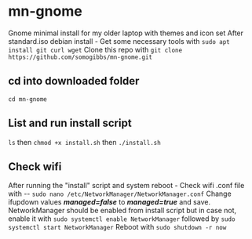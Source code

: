 # mn-gnome
Gnome minimal install for my older laptop with themes and icon set
After standard.iso debian install - Get some necessary tools with `sudo apt install git curl wget` 
Clone this repo with `git clone https://github.com/somogibbs/mn-gnome.git` 
## cd into downloaded folder 
`cd mn-gnome`
## List and run install script
`ls` then `chmod +x install.sh` then `./install.sh`
## Check wifi
After running the "install" script and system reboot -
Check wifi .conf file with -- `sudo nano /etc/NetworkManager/NetworkManager.conf`
Change ifupdown values ***managed=false*** to ***managed=true*** and save.
NetworkManager should be enabled from install script but in case not, enable it with `sudo systemctl enable NetworkManager` followed by
`sudo systemctl start NetworkManager` Reboot with `sudo shutdown -r now`


